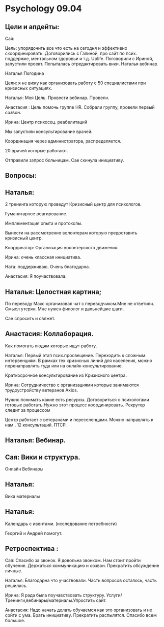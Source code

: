 # Psychology 09.04

## Цели и апдейты: 

Сая: 

Цель: упорядочить все что есть на сегодня и эффективно скоординировать. Договорились с Галиной, про сайт по псих. поддержке, ментальном здоровьи и т.д. Uplife. Поговорили с Ириной, запустили проект. Попыталась отредактировать вики. Наталья вебинар. 

Наталья Погодина

Цели: я не вижу как организовать работу с 50 специалистами при кризисных ситуациях. 

Наталья: Моя Цель. Провести вебинар. Провели. 

Анастасия : Цель помочь группе HR. Собрали группу, провели первый созвон. 

Ирина: Центр психосоц. реабелитаций 

Мы запустили консультирование врачей. 

Координация через администратора, распределяется.

20 врачей которые работают. 

Отправили запрос больницам. Сае скинула инициативу. 

## Вопросы: 

## Наталья: 

2 тренинга которую проведут Кризисный центр для психологов. 

Гуманитарное реагирование. 

Имплементация опыта и протоколы. 

Вынести на рассмотрение волонтерам которую предоставить кризисный центр. 

Координатор: Организация волонтерского движения. 

Ирина: очень классная инициатива. 

Ната: поддерживаю. Очень благодарна. 

Анастасия: Я поучаствовала.

## Наталья: Целостная картина; 

По переводу Макс организовал чат с переводчиком.Мне не ответили. Смысл утерян. Мне нужен филолог и дальнейшие шаги. 

Сае спросить и свяжет. 

## Анастасия: Коллаборация.

Как помогать людям которые ищут работу. 

Наталья: Первый этап псих.просвещение. Переходить к сложным интервенциям. В рамках тех кризисных линий для населения, можно перенаправлять туда или на онлайн консультирование.

Краткосрочное консультирование из Кризисного центра.

Ирина: Сотрудничество с организациями которые занимаются трудоустройству ветеранов Axios.

Нужно понимать какие есть ресурсы. Договориться с психологами готовые работать.Нужно этот процесс координировать. Рекрутер следит за процессом

Центр работает с ветеранами и переселенцами. Можно направлять к нам . 12 консультаций. ПТСР. 

## Наталья: Вебинар.



## Сая: Вики и структура.

Онлайн Вебинары   

## Наталья: 

Вика материалы 

## Наталья: 

Календарь с ивентами. \(исследование потребности\) 

Георгий и Андрей помогут. 

## 







## 

## Ретроспектива : 

Сая: Спасибо за звонок. Я довольна звонком. Нам стоит пройти обучение. Держаться коммуникацию и созвон. Прекратить обсуждение личные. 

 Наталья: Благодарна что участвовали. Часть вопросов осталось, часть решилась. 

Ирина: Я рада была поучавствовать структуру. Услуги/Тренинги,вебинары/материалы.Упростить сайт. 

Анастасия: Надо начать делать обучаемся как это организовать и не сойти с ума. Брать инициативу. Прекратить распылятся. Спасибо всем большое.   



